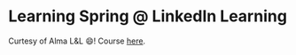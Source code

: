 # Learning Spring @ LinkedIn Learning

Curtesy of Alma L&L 😄!
Course [here](https://www.linkedin.com/learning/learning-spring-with-spring-boot-13886371).
